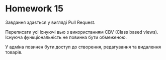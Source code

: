 # Homework 15
Завдання здається у вигляді Pull Request.

Переписати усі існуючі вью з використанням CBV (Class based views). Існуюча функціональність не повинна бути обмеженою.

У адміна повинен бути доступ до створення, редагування та видалення товарів.
